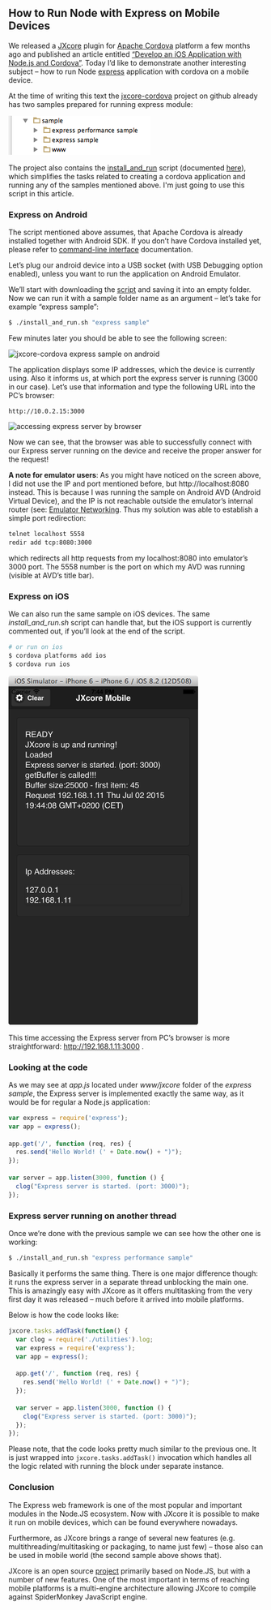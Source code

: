 ## How to Run Node with Express on Mobile Devices

We released a [JXcore](http://jxcore.com) plugin for [Apache Cordova](http://cordova.apache.org/) platform a few months ago and published an article entitled [“Develop an iOS Application with Node.js and Cordova”](http://modernweb.com/2015/03/19/develop-an-ios-application-with-node-js-and-cordova/). Today I’d like to demonstrate another interesting subject – how to run Node [express](https://www.npmjs.com/package/express) application with cordova on a mobile device.

At the time of writing this text the [jxcore-cordova](https://github.com/jxcore/jxcore-cordova) project on github already has two samples prepared for running express module:

![jxcore-cordova samples](samples_list.png "jxcore-cordova samples")

The project also contains the [install_and_run](https://github.com/jxcore/jxcore-cordova/blob/master/install_and_run.sh) script (documented [here](https://github.com/jxcore/jxcore-cordova/blob/master/install_and_run.md)), which simplifies the tasks related to creating a cordova application and running any of the samples mentioned above. I'm just going to use this script in this article.

### Express on Android

The script mentioned above assumes, that Apache Cordova is already installed together with Android SDK. If you don’t have Cordova installed yet, please refer to [command-line interface](http://cordova.apache.org/docs/en/4.0.0/guide_cli_index.md.html#The%20Command-Line%20Interface) documentation.

Let’s plug our android device into a USB socket (with USB Debugging option enabled), unless you want to run the application on Android Emulator.

We’ll start with downloading the [script](https://github.com/jxcore/jxcore-cordova/blob/master/install_and_run.sh) and saving it into an empty folder. Now we can run it with a sample folder name as an argument – let’s take for example “express sample”:

```bash
$ ./install_and_run.sh "express sample"
````

Few minutes later you should be able to see the following screen: 

![jxcore-cordova express sample on android](android_launched.png "jxcore-cordova express sample on android")

The application displays some IP addresses, which the device is currently using. Also it informs us, at which port the express server is running (3000 in our case). Let’s use that information and type the following URL into the PC’s browser:

```
http://10.0.2.15:3000
```

![accessing express server by browser](browser.png "accessing express server by browser")

Now we can see, that the browser was able to successfully connect with our Express server running on the device and receive the proper answer for the request!

**A note for emulator users**: As you might have noticed on the screen above, I did not use the IP and port mentioned before, but http://localhost:8080 instead. This is because I was running the sample on Android AVD (Android Virtual Device), and the IP is not reachable outside the emulator’s internal router (see: [Emulator Networking](http://developer.android.com/tools/devices/emulator.html#emulatornetworking). Thus my solution was able to establish a simple port redirection:

```bash
telnet localhost 5558
redir add tcp:8080:3000
```

which redirects all http requests from my localhost:8080 into emulator’s 3000 port. The 5558 number is the port on which my AVD was running (visible at AVD’s title bar).

### Express on iOS

We can also run the same sample on iOS devices. The same *install_and_run.sh* script can handle that, but the iOS support is currently commented out, if you’ll look at the end of the script.

```bash
# or run on ios
$ cordova platforms add ios
$ cordova run ios
```

![jxcore-cordova express sample on iOS](ios_launched.png "jxcore-cordova express sample on iOS")

This time accessing the Express server from PC’s browser is more straightforward: http://192.168.1.11:3000 . 

### Looking at the code

As we may see at *app.js* located under *www/jxcore* folder of the *express sample*, the Express server is implemented exactly the same way, as it would be for regular a Node.js application:

```js
var express = require('express');
var app = express();

app.get('/', function (req, res) {
  res.send('Hello World! (' + Date.now() + ")");
});

var server = app.listen(3000, function () {
  clog("Express server is started. (port: 3000)");
});
```

### Express server running on another thread

Once we’re done with the previous sample we can see how the other one is working:

```bash
$ ./install_and_run.sh "express performance sample"
```

Basically it performs the same thing. There is one major difference though: it runs the express server in a separate thread unblocking the main one. This is amazingly easy with JXcore as it offers multitasking from the very first day it was released – much before it arrived into mobile platforms. 

Below is how the code looks like:  

```js
jxcore.tasks.addTask(function() {
  var clog = require('./utilities').log;
  var express = require('express');
  var app = express();

  app.get('/', function (req, res) {
    res.send('Hello World! (' + Date.now() + ")");
  });

  var server = app.listen(3000, function () {
    clog("Express server is started. (port: 3000)");
  });
});
```

Please note, that the code looks pretty much similar to the previous one. It is just wrapped into `jxcore.tasks.addTask()` invocation which handles all the logic related with running the block under separate instance.

### Conclusion

The Express web framework is one of the most popular and important modules in the Node.JS ecosystem. Now with JXcore it is possible to make it run on mobile devices, which can be found everywhere nowadays.
 
Furthermore, as JXcore brings a range of several new features (e.g. multithreading/multitasking or packaging, to name just few) – those also can be used in mobile world (the second sample above shows that).
 
JXcore is an open source [project](https://github.com/jxcore/jxcore) primarily based on Node.JS, but with a number of new features. One of the most important in terms of reaching mobile platforms is a multi-engine architecture allowing JXcore to compile against SpiderMonkey JavaScript engine.
